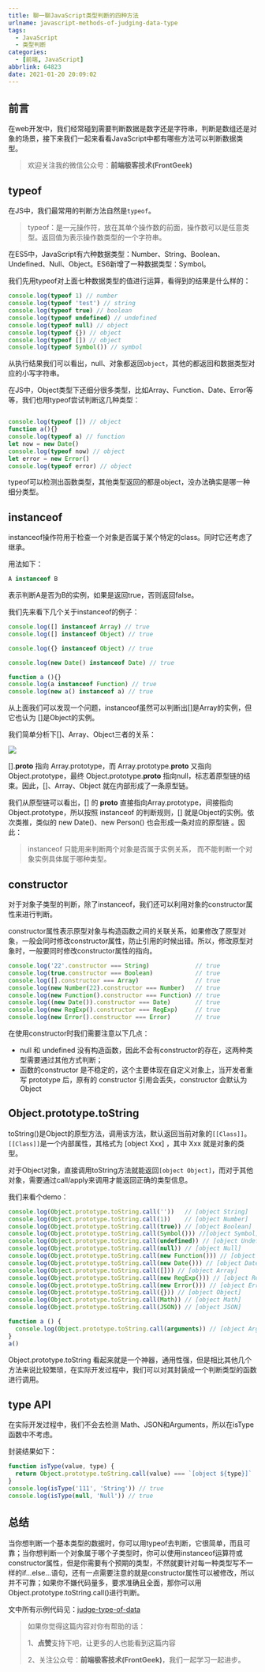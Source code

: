 ```yaml
---
title: 聊一聊JavaScript类型判断的四种方法
urlname: javascript-methods-of-judging-data-type
tags:
  - JavaScript
  - 类型判断
categories:
  - [前端, JavaScript]
abbrlink: 64823
date: 2021-01-20 20:09:02
---
```

## 前言
在web开发中，我们经常碰到需要判断数据是数字还是字符串，判断是数组还是对象的场景，接下来我们一起来看看JavaScript中都有哪些方法可以判断数据类型。

> 欢迎关注我的微信公众号：**前端极客技术(FrontGeek)**

## typeof
在JS中，我们最常用的判断方法自然是`typeof`。

> typeof：是一元操作符，放在其单个操作数的前面，操作数可以是任意类型。返回值为表示操作数类型的一个字符串。

在ES5中，JavaScript有六种数据类型：Number、String、Boolean、Undefined、Null、Object。ES6新增了一种数据类型：Symbol。

我们先用typeof对上面七种数据类型的值进行运算，看得到的结果是什么样的：
```js
console.log(typeof 1) // number
console.log(typeof 'test') // string
console.log(typeof true) // boolean
console.log(typeof undefined) // undefined
console.log(typeof null) // object
console.log(typeof {}) // object
console.log(typeof []) // object
console.log(typeof Symbol()) // symbol
```

从执行结果我们可以看出，null、对象都返回`object`，其他的都返回和数据类型对应的小写字符串。

在JS中，Object类型下还细分很多类型，比如Array、Function、Date、Error等等，我们也用typeof尝试判断这几种类型：
```js

console.log(typeof []) // object
function a(){}
console.log(typeof a) // function
let now = new Date()
console.log(typeof now) // object
let error = new Error()
console.log(typeof error) // object
```

typeof可以检测出函数类型，其他类型返回的都是object，没办法确实是哪一种细分类型。


## instanceof
instanceof操作符用于检查一个对象是否属于某个特定的class。同时它还考虑了继承。

用法如下：
```js
A instanceof B
```
表示判断A是否为B的实例，如果是返回true，否则返回false。

我们先来看下几个关于instanceof的例子：
```js
console.log([] instanceof Array) // true
console.log([] instanceof Object) // true

console.log({} instanceof Object) // true

console.log(new Date() instanceof Date) // true

function a (){}
console.log(a instanceof Function) // true
console.log(new a() instanceof a) // true
```

从上面我们可以发现一个问题，instanceof虽然可以判断出[]是Array的实例，但它也认为 []是Object的实例。

我们简单分析下[]、Array、Object三者的关系：

![](https://image.chenhanpeng.com/static/blog-images/blogImages/2021/20210117211231.png)

[].__proto__ 指向 Array.prototype，而 Array.prototype.__proto__ 又指向 Object.prototype，最终 Object.prototype.__proto__ 指向null，标志着原型链的结束。因此，[]、Array、Object 就在内部形成了一条原型链。

我们从原型链可以看出，[] 的 __proto__  直接指向Array.prototype，间接指向 Object.prototype，所以按照 instanceof 的判断规则，[] 就是Object的实例。依次类推，类似的 new Date()、new Person() 也会形成一条对应的原型链 。因此：

> instanceof 只能用来判断两个对象是否属于实例关系， 而不能判断一个对象实例具体属于哪种类型。


## constructor
对于对象子类型的判断，除了instanceof，我们还可以利用对象的constructor属性来进行判断。

constructor属性表示原型对象与构造函数之间的关联关系，如果修改了原型对象，一般会同时修改constructor属性，防止引用的时候出错。所以，修改原型对象时，一般要同时修改constructor属性的指向。

```js
console.log('22'.constructor === String)             // true
console.log(true.constructor === Boolean)            // true
console.log([].constructor === Array)                // true
console.log(new Number(22).constructor === Number)   // true
console.log(new Function().constructor === Function) // true
console.log((new Date()).constructor === Date)       // true
console.log(new RegExp().constructor === RegExp)     // true
console.log(new Error().constructor === Error)       // true
```

在使用constructor时我们需要注意以下几点：
- null 和 undefined 没有构造函数，因此不会有constructor的存在，这两种类型需要通过其他方式判断；
- 函数的constructor 是不稳定的，这个主要体现在自定义对象上，当开发者重写 prototype 后，原有的 constructor 引用会丢失，constructor 会默认为 Object


## Object.prototype.toString
toString()是Object的原型方法，调用该方法，默认返回当前对象的`[[Class]]`。`[[Class]]`是一个内部属性，其格式为 [object Xxx] ，其中 Xxx 就是对象的类型。

对于Object对象，直接调用toString方法就能返回`[object Object]`，而对于其他对象，需要通过call/apply来调用才能返回正确的类型信息。

我们来看个demo：
```js
console.log(Object.prototype.toString.call(''))   // [object String]
console.log(Object.prototype.toString.call(1))    // [object Number]
console.log(Object.prototype.toString.call(true)) // [object Boolean]
console.log(Object.prototype.toString.call(Symbol())) //[object Symbol]
console.log(Object.prototype.toString.call(undefined)) // [object Undefined]
console.log(Object.prototype.toString.call(null)) // [object Null]
console.log(Object.prototype.toString.call(new Function())) // [object Function]
console.log(Object.prototype.toString.call(new Date())) // [object Date]
console.log(Object.prototype.toString.call([])) // [object Array]
console.log(Object.prototype.toString.call(new RegExp())) // [object RegExp]
console.log(Object.prototype.toString.call(new Error())) // [object Error]
console.log(Object.prototype.toString.call({})) // [object Object]
console.log(Object.prototype.toString.call(Math)) // [object Math]
console.log(Object.prototype.toString.call(JSON)) // [object JSON]

function a () {
  console.log(Object.prototype.toString.call(arguments)) // [object Arguments]
}
a()
```

Object.prototype.toString 看起来就是一个神器，通用性强，但是相比其他几个方法来说比较繁琐，在实际开发过程中，我们可以对其封装成一个判断类型的函数进行调用。

## type API
在实际开发过程中，我们不会去检测 Math、JSON和Arguments，所以在isType函数中不考虑。

封装结果如下：
```js
function isType(value, type) {
  return Object.prototype.toString.call(value) === `[object ${type}]`
}
console.log(isType('111', 'String')) // true
console.log(isType(null, 'Null')) // true
```


## 总结
当你想判断一个基本类型的数据时，你可以用typeof去判断，它很简单，而且可靠；当你想判断一个对象属于哪个子类型时，你可以使用instanceof运算符或constructor属性，但是你需要有个预期的类型，不然就要针对每一种类型写不一样的if...else...语句，还有一点需要注意的就是constructor属性可以被修改，所以并不可靠；如果你不嫌代码量多，要求准确且全面，那你可以用Object.prototype.toString.call()进行判断。

文中所有示例代码见：[judge-type-of-data](https://github.com/Hanpeng-Chen/html-js-demo-code/tree/main/judge-type-of-data)



> 如果你觉得这篇内容对你有帮助的话：
>
> 1、**点赞**支持下吧，让更多的人也能看到这篇内容
>
> 2、关注公众号：**前端极客技术(FrontGeek)**，我们一起学习一起进步。